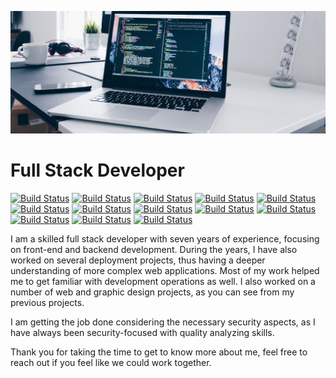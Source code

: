 ![](https://github.com/ramsingh22/RamSingh/blob/main/header.jpg?raw=true)

# Full Stack Developer
 
[![Build Status](https://img.shields.io/badge/-React_Js-brightgreen)](http://quickeffort.com)
[![Build Status](https://img.shields.io/badge/-Node_Js-green)](http://quickeffort.com)
[![Build Status](https://img.shields.io/badge/-Javascript-yellowgreen)](http://quickeffort.com)
[![Build Status](https://img.shields.io/badge/-AWS-yellow)](http://quickeffort.com)
[![Build Status](https://img.shields.io/badge/-S3-orange)](http://quickeffort.com)
[![Build Status](https://img.shields.io/badge/-iOS_App-blueviolet)](http://quickeffort.com)
[![Build Status](https://img.shields.io/badge/-Android_App-ff69b4)](http://quickeffort.com)
[![Build Status](https://img.shields.io/badge/-PHP-blue)](http://quickeffort.com)
[![Build Status](https://img.shields.io/badge/-Wordpress-lightgray)](http://quickeffort.com)
[![Build Status](https://img.shields.io/badge/-Redis-red)](http://quickeffort.com)
[![Build Status](https://img.shields.io/badge/-CakePHP-brightgreen)](http://quickeffort.com)
[![Build Status](https://img.shields.io/badge/-Yii2-blueviolet)](http://quickeffort.com)
[![Build Status](https://img.shields.io/badge/-jQuery-9cf)](http://quickeffort.com)

I am a skilled full stack developer with seven years of experience, focusing on front-end and backend development. During the years, I have also worked on several deployment projects, thus having a deeper understanding of more complex web applications. Most of my work helped me to get familiar with development operations as well. I also worked on a number of web and graphic design projects, as you can see from my previous projects.

I am getting the job done considering the necessary security aspects, as I have always been security-focused with quality analyzing skills.

Thank you for taking the time to get to know more about me, feel free to reach out if you feel like we could work together.

